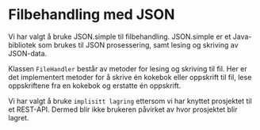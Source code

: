 # Filbehandling med JSON
Vi har valgt å bruke JSON.simple til filbehandling. JSON.simple er et Java-bibliotek som brukes til JSON prosessering, samt lesing og skriving av JSON-data. 

Klassen `FileHandler` består av metoder for lesing og skriving til fil. Her er det implementert metoder for å skrive én kokebok eller oppskrift til fil, lese oppskriftene fra en kokebok og erstatte én oppskrift.  

Vi har valgt å bruke `implisitt lagring` ettersom vi har knyttet prosjektet til et REST-API. Dermed blir ikke brukeren påvirket av hvor prosjektet blir lagret. 
 


